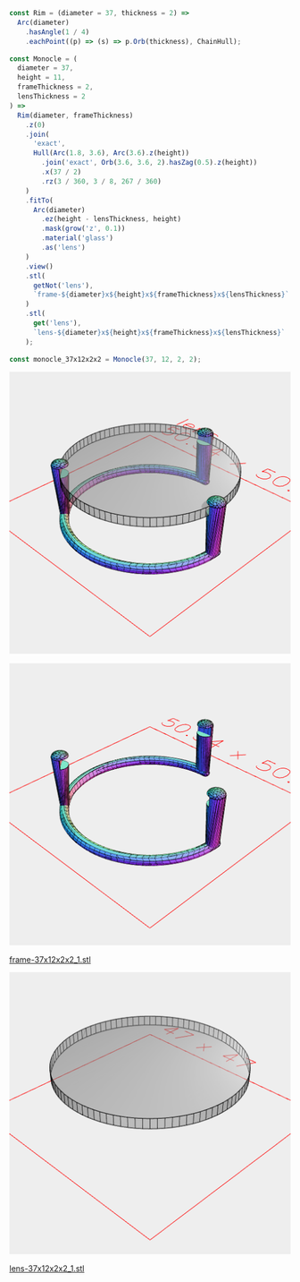 ```JavaScript
const Rim = (diameter = 37, thickness = 2) =>
  Arc(diameter)
    .hasAngle(1 / 4)
    .eachPoint((p) => (s) => p.Orb(thickness), ChainHull);
```

```JavaScript
const Monocle = (
  diameter = 37,
  height = 11,
  frameThickness = 2,
  lensThickness = 2
) =>
  Rim(diameter, frameThickness)
    .z(0)
    .join(
      'exact',
      Hull(Arc(1.8, 3.6), Arc(3.6).z(height))
        .join('exact', Orb(3.6, 3.6, 2).hasZag(0.5).z(height))
        .x(37 / 2)
        .rz(3 / 360, 3 / 8, 267 / 360)
    )
    .fitTo(
      Arc(diameter)
        .ez(height - lensThickness, height)
        .mask(grow('z', 0.1))
        .material('glass')
        .as('lens')
    )
    .view()
    .stl(
      getNot('lens'),
      `frame-${diameter}x${height}x${frameThickness}x${lensThickness}`
    )
    .stl(
      get('lens'),
      `lens-${diameter}x${height}x${frameThickness}x${lensThickness}`
    );
```

```JavaScript
const monocle_37x12x2x2 = Monocle(37, 12, 2, 2);
```

![Image](monocle.md.0.png)

![Image](monocle.md.1.png)

[frame-37x12x2x2_1.stl](monocle.frame-37x12x2x2_1.stl)

![Image](monocle.md.2.png)

[lens-37x12x2x2_1.stl](monocle.lens-37x12x2x2_1.stl)
